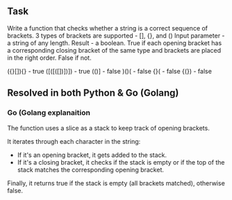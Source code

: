 ## Task

Write a function that checks whether a string is a correct sequence of brackets.
3 types of brackets are supported - [], {}, and ()
Input parameter - a string of any length.
Result - a boolean.
True if each opening bracket has a corresponding closing bracket of the same type and brackets are placed in the right order.
False if not.

({}[]){} - true
([([([])])]) - true
(()] - false
)()( - false
{}( - false
{(}) - false

## Resolved in both Python & Go (Golang)

### Go (Golang explanaition

The function uses a slice as a stack to keep track of opening brackets.

It iterates through each character in the string:
- If it's an opening bracket, it gets added to the stack.
- If it's a closing bracket, it checks if the stack is empty or if the top of the stack matches the corresponding opening bracket.

Finally, it returns true if the stack is empty (all brackets matched), otherwise false.
